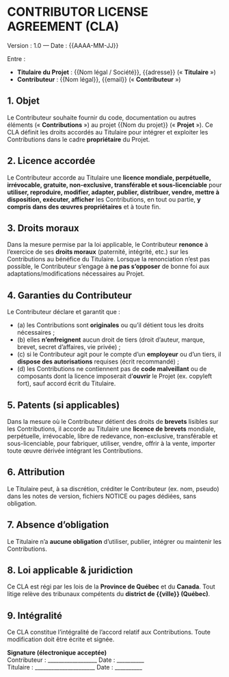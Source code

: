 # CONTRIBUTOR LICENSE AGREEMENT (CLA)
Version : 1.0 — Date : {{AAAA-MM-JJ}}

Entre :
- **Titulaire du Projet** : {{Nom légal / Société}}, {{adresse}} (« **Titulaire** »)
- **Contributeur** : {{Nom légal}}, {{email}} (« **Contributeur** »)

## 1. Objet
Le Contributeur souhaite fournir du code, documentation ou autres éléments (« **Contributions** ») au projet {{Nom du projet}} (« **Projet** »). Ce CLA définit les droits accordés au Titulaire pour intégrer et exploiter les Contributions dans le cadre **propriétaire** du Projet.

## 2. Licence accordée
Le Contributeur accorde au Titulaire une **licence mondiale, perpétuelle, irrévocable, gratuite, non-exclusive, transférable et sous-licenciable** pour **utiliser, reproduire, modifier, adapter, publier, distribuer, vendre, mettre à disposition, exécuter, afficher** les Contributions, en tout ou partie, **y compris dans des œuvres propriétaires** et à toute fin.

## 3. Droits moraux
Dans la mesure permise par la loi applicable, le Contributeur **renonce** à l’exercice de ses **droits moraux** (paternité, intégrité, etc.) sur les Contributions au bénéfice du Titulaire. Lorsque la renonciation n’est pas possible, le Contributeur s’engage à **ne pas s’opposer** de bonne foi aux adaptations/modifications nécessaires au Projet.

## 4. Garanties du Contributeur
Le Contributeur déclare et garantit que :
- (a) les Contributions sont **originales** ou qu’il détient tous les droits nécessaires ;
- (b) elles **n’enfreignent** aucun droit de tiers (droit d’auteur, marque, brevet, secret d’affaires, vie privée) ;
- (c) si le Contributeur agit pour le compte d’un **employeur** ou d’un tiers, il **dispose des autorisations** requises (écrit recommandé) ;
- (d) les Contributions ne contiennent pas de **code malveillant** ou de composants dont la licence imposerait d’**ouvrir** le Projet (ex. copyleft fort), sauf accord écrit du Titulaire.

## 5. Patents (si applicables)
Dans la mesure où le Contributeur détient des droits de **brevets** lisibles sur les Contributions, il accorde au Titulaire une **licence de brevets** mondiale, perpétuelle, irrévocable, libre de redevance, non-exclusive, transférable et sous-licenciable, pour fabriquer, utiliser, vendre, offrir à la vente, importer toute œuvre dérivée intégrant les Contributions.

## 6. Attribution
Le Titulaire peut, à sa discrétion, créditer le Contributeur (ex. nom, pseudo) dans les notes de version, fichiers NOTICE ou pages dédiées, sans obligation.

## 7. Absence d’obligation
Le Titulaire n’a **aucune obligation** d’utiliser, publier, intégrer ou maintenir les Contributions.

## 8. Loi applicable & juridiction
Ce CLA est régi par les lois de la **Province de Québec** et du **Canada**. Tout litige relève des tribunaux compétents du **district de {{ville}} (Québec)**.

## 9. Intégralité
Ce CLA constitue l’intégralité de l’accord relatif aux Contributions. Toute modification doit être écrite et signée.

**Signature (électronique acceptée)**  
Contributeur : __________________  Date : __________  
Titulaire : ______________________ Date : __________
